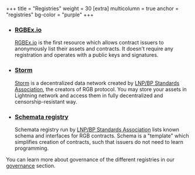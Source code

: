 +++
title = "Registries"
weight = 30
[extra]
multicolumn = true
anchor = "registries"
bg-color = "purple"
+++

* ### [RGBEx.io](rgbex.io)

    [RGBEx.io](rgbex.io) is the first resource which allows contract issuers
    to anonymously list their assets and contracts. It doesn't require any
    registration and operates with a public keys and signatures.

* ### [Storm]

    [Storm] is a decentralized data network created by 
    [LNP/BP Standards Association][LNP/BP], the creators of RGB protocol.
    You may store your assets in Lightning network and access them in fully
    decentralized and censorship-resistant way.

* ### [Schemata registry](https://github.com/RGB-WG/schemata-registry)

    Schemata registry run by [LNP/BP Standards Association][LNP/BP] lists
    known schema and interfaces for RGB contracts. Schema is a "template" which
    simplifies creation of contracts, such that issuers do not need to learn
    programming.

You can learn more about governance of the different registries in our
[governance] section.

[LNP/BP]: https://lnp-bp.org
[Storm]: https://github.com/Storm-WG
[governance]: /governance